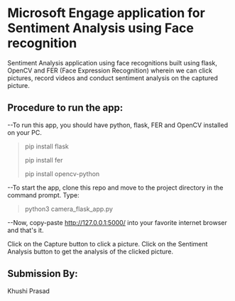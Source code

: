 # Microsoft Engage application for Sentiment Analysis using Face recognition
Sentiment Analysis application using face recognitions built using flask, OpenCV and FER (Face Expression Recognition) wherein we can click pictures, record videos and conduct sentiment analysis on the captured picture.

## Procedure to run the app:

--To run this app, you should have python, flask, FER and OpenCV installed on your PC.
> pip install flask
> 
> pip install fer
> 
> pip install opencv-python

--To start the app, clone this repo and move to the project directory in the command prompt. 
Type: 
> python3 camera_flask_app.py

--Now, copy-paste http://127.0.0.1:5000/ into your favorite internet browser and that's it.

Click on the Capture button to click a picture.
Click on the Sentiment Analysis button to get the analysis of the clicked picture.

## Submission By:
Khushi Prasad
